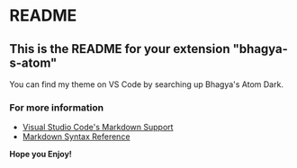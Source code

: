 # README

## This is the README for your extension "bhagya-s-atom"

You can find my theme on VS Code by searching up Bhagya's Atom Dark.

### For more information

- [Visual Studio Code's Markdown Support](http://code.visualstudio.com/docs/languages/markdown)
- [Markdown Syntax Reference](https://help.github.com/articles/markdown-basics/)

**Hope you Enjoy!**
